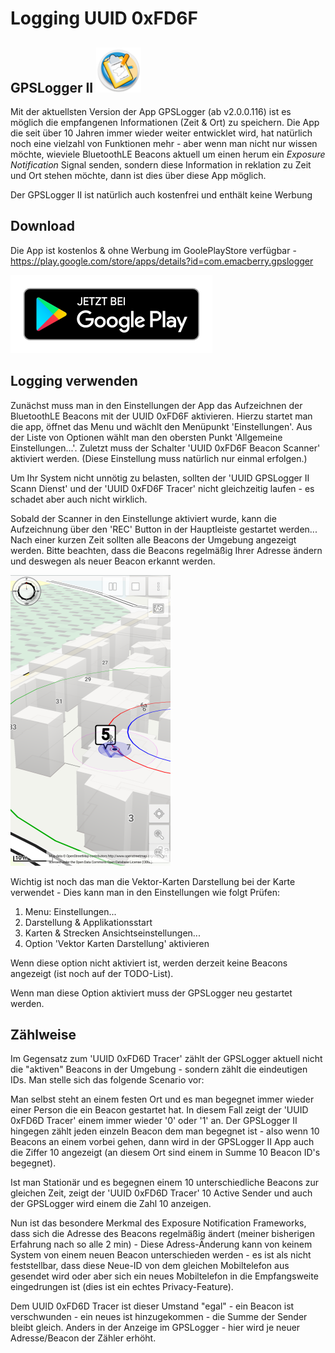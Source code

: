 # Logging UUID 0xFD6F

## GPSLogger II ![AppLogo](./misc/docs/gpsl-icon.png)
Mit der aktuellsten Version der App GPSLogger (ab v2.0.0.116) ist es möglich die empfangenen Informationen (Zeit & Ort)
zu speichern. Die App die seit über 10 Jahren immer wieder weiter entwicklet wird, hat natürlich noch eine vielzahl von
Funktionen mehr - aber wenn man nicht nur wissen möchte, wieviele BluetoothLE Beacons aktuell um einen herum ein
_Exposure Notification_ Signal senden, sondern diese Information in reklation zu Zeit und Ort stehen möchte, dann ist
dies über diese App möglich.

Der GPSLogger II ist natürlich auch kostenfrei und enthält keine Werbung

## Download
Die App ist kostenlos & ohne Werbung im GoolePlayStore verfügbar -
https://play.google.com/store/apps/details?id=com.emacberry.gpslogger

[![Google Play](./misc/playstore/google-play-badge_de.png)](https://play.google.com/store/apps/details?id=com.emacberry.gpslogger)

## Logging verwenden
Zunächst muss man in den Einstellungen der App das Aufzeichnen der BluetoothLE Beacons mit der UUID 0xFD6F aktivieren.
Hierzu startet man die app, öffnet das Menu und wächlt den Menüpunkt 'Einstellungen'. Aus der Liste von Optionen wählt
man den obersten Punkt 'Allgemeine Einstellungen...'. Zuletzt muss der Schalter 'UUID 0xFD6F Beacon Scanner' aktiviert
werden. (Diese Einstellung muss natürlich nur einmal erfolgen.)

Um Ihr System nicht unnötig zu belasten, sollten der 'UUID GPSLogger II Scann Dienst' und der 'UUID 0xFD6F Tracer' nicht
gleichzeitig laufen - es schadet aber auch nicht wirklich.

Sobald der Scanner in den Einstellunge aktiviert wurde, kann die Aufzeichnung über den 'REC' Button in der Hauptleiste
gestartet werden... Nach einer kurzen Zeit sollten alle Beacons der Umgebung angezeigt werden. Bitte beachten, dass die
Beacons regelmäßig Ihrer Adresse ändern und deswegen als neuer Beacon erkannt werden.

![Sample](./misc/docs/gpsl-uuid.png)

Wichtig ist noch das man die Vektor-Karten Darstellung bei der Karte verwendet - Dies kann man in den Einstellungen wie
folgt Prüfen:
1. Menu: Einstellungen...
1. Darstellung & Applikationsstart
1. Karten & Strecken Ansichtseinstellungen...
1. Option 'Vektor Karten Darstellung' aktivieren

Wenn diese option nicht aktiviert ist, werden derzeit keine Beacons angezeigt (ist noch auf der TODO-List).

Wenn man diese Option aktiviert muss der GPSLogger neu gestartet werden.

## Zählweise
Im Gegensatz zum 'UUID 0xFD6D Tracer' zählt der GPSLogger aktuell nicht die "aktiven" Beacons in der Umgebung - sondern
zählt die eindeutigen IDs. Man stelle sich das folgende Scenario vor:

Man selbst steht an einem festen Ort und es man begegnet immer wieder einer Person die ein Beacon gestartet hat. In
diesem Fall zeigt der 'UUID 0xFD6D Tracer' einem immer wieder '0' oder '1' an. Der GPSLogger II hingegen zählt jeden
einzeln Beacon dem man begegnet ist - also wenn 10 Beacons an einem vorbei gehen, dann wird in der GPSLogger II App auch
die Ziffer 10 angezeigt (an diesem Ort sind einem in Summe 10 Beacon ID's begegnet).

Ist man Stationär und es begegnen einem 10 unterschiedliche Beacons zur gleichen Zeit, zeigt der 'UUID 0xFD6D Tracer' 10
Active Sender und auch der GPSLogger wird einem die Zahl 10 anzeigen.

Nun ist das besondere Merkmal des Exposure Notification Frameworks, dass sich die Adresse des Beacons regelmäßig ändert 
(meiner bisherigen Erfahrung nach so alle 2 min) - Diese Adress-Änderung kann von keinem System von einem neuen Beacon
unterschieden werden - es ist als nicht feststellbar, dass diese Neue-ID von dem gleichen Mobiltelefon aus gesendet wird
oder aber sich ein neues Mobiltelefon in die Empfangsweite eingedrungen ist (dies ist ein echtes Privacy-Feature). 

Dem UUID 0xFD6D Tracer ist dieser Umstand "egal" - ein Beacon ist verschwunden - ein neues ist hinzugekommen - die Summe
der Sender bleibt gleich. Anders in der Anzeige im GPSLogger - hier wird je neuer Adresse/Beacon der Zähler erhöht.

[//]: # (### Besonderheit im GPSLogger II)
[//]: # (Aktuell ist die Implementierung so, dass der Scanner jede neue Adresse nur genau einmal [wie sie das erste mal im Scann auftaucht] meldet. Startet man die Aufzeichnung nachdem ein Beacon bereits vom Scanner erfasst wurde, so bekommt man auf der Karte für diese Beacon Adresse kein Symbol angezeigt - erst wenn das Beacon das nächste mal seine Adresse ändert, erscheint das Beacon auch auf der Karte. Dies kann den Eindruck erwecken, dass die Erkennung eines neuen Beacons länger dauern kann - dem ist nicht so. Sobald ein neues Beacon in Reichweite ist, wird es vom Scanner erfasst - die neue ID gemeldet und es erfolgt die Anzeige auf der Karte. Derzeit läßt das App-Design es nicht zu den im Hintergrund laufenden Scanner beim Start einer Aufzeichnung komplett zurückzusetzen [da muss ich nochmal in mich gehen].)
[//]: # (Zusammenfassend - Nach dem Start der Aufzeichnung kann es im ungünstigsten Fall bis zu zwei Minuten dauern bis ein Beacon [das sich schon vor dem Start der Aufzeichnung erfasst wurde] angezeigt wird. Neue Beacons werden sofort angezeigt.)